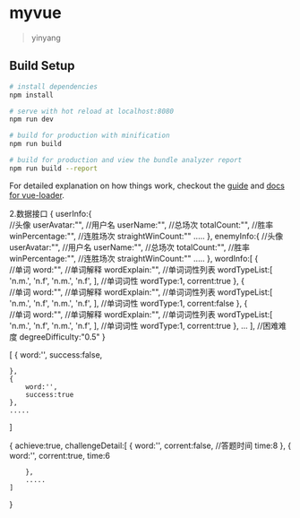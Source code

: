 # myvue

> yinyang

## Build Setup

``` bash
# install dependencies
npm install

# serve with hot reload at localhost:8080
npm run dev

# build for production with minification
npm run build

# build for production and view the bundle analyzer report
npm run build --report
```

For detailed explanation on how things work, checkout the [guide](http://vuejs-templates.github.io/webpack/) and [docs for vue-loader](http://vuejs.github.io/vue-loader).


2.数据接口
{
	userInfo:{	
		//头像
		userAvatar:"",
		//用户名
		userName:"",
		//总场次
		totalCount:"",
		//胜率
		winPercentage:"",
		//连胜场次
		straightWinCount:""
		.....
	},
	enemyInfo:{
		//头像
		userAvatar:"",
		//用户名
		userName:"",
		//总场次
		totalCount:"",
		//胜率
		winPercentage:"",
		//连胜场次
		straightWinCount:""
		.....
	},
	wordInfo:[
		{	
			//单词
			word:"",
			//单词解释
			wordExplain:"",
			//单词词性列表
			wordTypeList:[
				'n.m.',
				'n.f',
				'n.m.',
				'n.f',
			],
			//单词词性
			wordType:1,
			corrent:true
		},
		{	
			//单词
			word:"",
			//单词解释
			wordExplain:"",
			//单词词性列表
			wordTypeList:[
				'n.m.',
				'n.f',
				'n.m.',
				'n.f',
			],
			//单词词性
			wordType:1,
			corrent:false
		},
		{	
			//单词
			word:"",
			//单词解释
			wordExplain:"",
			//单词词性列表
			wordTypeList:[
				'n.m.',
				'n.f',
				'n.m.',
				'n.f',
			],
			//单词词性
			wordType:1,
			corrent:true
		},
		...
	],
	//困难难度
	degreeDifficulty:"0.5"
}


[
	{
		word:'',
		success:false,

	},
	{
		word:'',
		success:true
	},
	.....
]

{
	achieve:true,
	challengeDetail:[
		{
			word:'',
			corrent:false,
			//答题时间
			time:8
		},
		{
			word:'',
			corrent:true,
			time:6

		},
		.....
	]
}